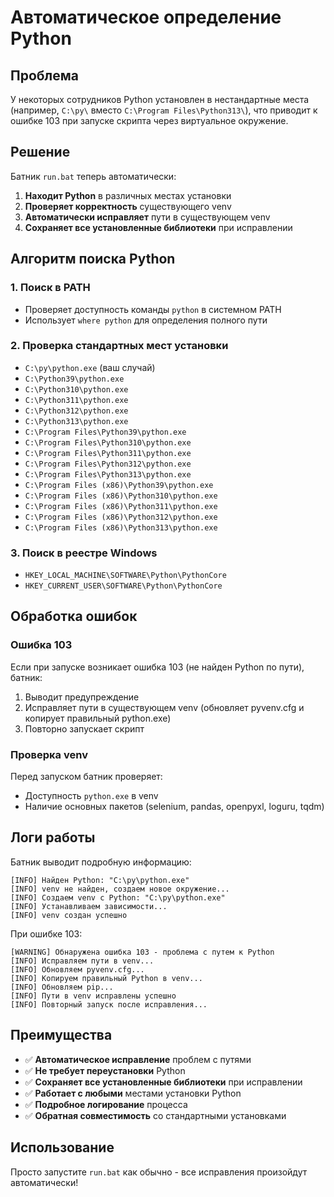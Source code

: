 # Автоматическое определение Python

## Проблема

У некоторых сотрудников Python установлен в нестандартные места (например, `C:\py\` вместо `C:\Program Files\Python313\`), что приводит к ошибке 103 при запуске скрипта через виртуальное окружение.

## Решение

Батник `run.bat` теперь автоматически:

1. **Находит Python** в различных местах установки
2. **Проверяет корректность** существующего venv
3. **Автоматически исправляет** пути в существующем venv
4. **Сохраняет все установленные библиотеки** при исправлении

## Алгоритм поиска Python

### 1. Поиск в PATH
- Проверяет доступность команды `python` в системном PATH
- Использует `where python` для определения полного пути

### 2. Проверка стандартных мест установки
- `C:\py\python.exe` (ваш случай)
- `C:\Python39\python.exe`
- `C:\Python310\python.exe`
- `C:\Python311\python.exe`
- `C:\Python312\python.exe`
- `C:\Python313\python.exe`
- `C:\Program Files\Python39\python.exe`
- `C:\Program Files\Python310\python.exe`
- `C:\Program Files\Python311\python.exe`
- `C:\Program Files\Python312\python.exe`
- `C:\Program Files\Python313\python.exe`
- `C:\Program Files (x86)\Python39\python.exe`
- `C:\Program Files (x86)\Python310\python.exe`
- `C:\Program Files (x86)\Python311\python.exe`
- `C:\Program Files (x86)\Python312\python.exe`
- `C:\Program Files (x86)\Python313\python.exe`

### 3. Поиск в реестре Windows
- `HKEY_LOCAL_MACHINE\SOFTWARE\Python\PythonCore`
- `HKEY_CURRENT_USER\SOFTWARE\Python\PythonCore`

## Обработка ошибок

### Ошибка 103
Если при запуске возникает ошибка 103 (не найден Python по пути), батник:
1. Выводит предупреждение
2. Исправляет пути в существующем venv (обновляет pyvenv.cfg и копирует правильный python.exe)
3. Повторно запускает скрипт

### Проверка venv
Перед запуском батник проверяет:
- Доступность `python.exe` в venv
- Наличие основных пакетов (selenium, pandas, openpyxl, loguru, tqdm)

## Логи работы

Батник выводит подробную информацию:
```
[INFO] Найден Python: "C:\py\python.exe"
[INFO] venv не найден, создаем новое окружение...
[INFO] Создаем venv с Python: "C:\py\python.exe"
[INFO] Устанавливаем зависимости...
[INFO] venv создан успешно
```

При ошибке 103:
```
[WARNING] Обнаружена ошибка 103 - проблема с путем к Python
[INFO] Исправляем пути в venv...
[INFO] Обновляем pyvenv.cfg...
[INFO] Копируем правильный Python в venv...
[INFO] Обновляем pip...
[INFO] Пути в venv исправлены успешно
[INFO] Повторный запуск после исправления...
```

## Преимущества

- ✅ **Автоматическое исправление** проблем с путями
- ✅ **Не требует переустановки** Python
- ✅ **Сохраняет все установленные библиотеки** при исправлении
- ✅ **Работает с любыми** местами установки Python
- ✅ **Подробное логирование** процесса
- ✅ **Обратная совместимость** со стандартными установками

## Использование

Просто запустите `run.bat` как обычно - все исправления произойдут автоматически!
